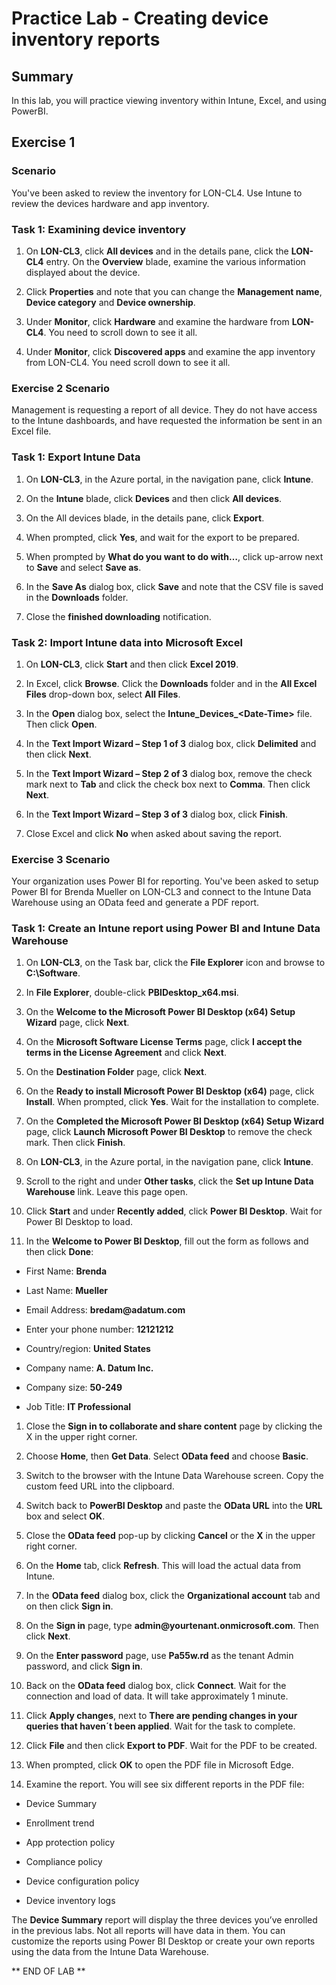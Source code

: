 # Practice Lab - Creating device inventory reports

## Summary

In this lab, you will practice viewing inventory within Intune, Excel, and using PowerBI.

## Exercise 1 

### Scenario

You've been asked to review the inventory for LON-CL4.  Use Intune to review the devices hardware and app inventory.

### Task 1: Examining device inventory

1.  On **LON-CL3**, click **All devices** and in the details pane, click the
    **LON-CL4** entry. On the **Overview** blade, examine the various
    information displayed about the device.

2.  Click **Properties** and note that you can change the **Management name**,
    **Device category** and **Device ownership**.

3.  Under **Monitor**, click **Hardware** and examine the hardware from
    **LON-CL4**. You need to scroll down to see it all.

4.  Under **Monitor**, click **Discovered apps** and examine the app inventory
    from LON-CL4. You need scroll down to see it all.


### Exercise 2 Scenario

Management is requesting a report of all device. They do not have access to the Intune dashboards, and have requested the information be sent in an Excel file.

### Task 1: Export Intune Data

1.  On **LON-CL3**, in the Azure portal, in the navigation pane, click
    **Intune**.

2.  On the **Intune** blade, click **Devices** and then click **All devices**.

3.  On the All devices blade, in the details pane, click **Export**.

4.  When prompted, click **Yes**, and wait for the export to be prepared.

5.  When prompted by **What do you want to do with…**, click up-arrow next to
    **Save** and select **Save as**.

6.  In the **Save As** dialog box, click **Save** and note that the CSV file is
    saved in the **Downloads** folder.

7.  Close the **finished downloading** notification.

### Task 2: Import Intune data into Microsoft Excel

1.  On **LON-CL3**, click **Start** and then click **Excel 2019**.

2.  In Excel, click **Browse**. Click the **Downloads** folder and in the **All
    Excel Files** drop-down box, select **All Files**.

3.  In the **Open** dialog box, select the **Intune_Devices_\<Date-Time\>**
    file. Then click **Open**.

4.  In the **Text Import Wizard – Step 1 of 3** dialog box, click **Delimited**
    and then click **Next**.

5.  In the **Text Import Wizard – Step 2 of 3** dialog box, remove the check
    mark next to **Tab** and click the check box next to **Comma**. Then click
    **Next**.

6.  In the **Text Import Wizard – Step 3 of 3** dialog box, click **Finish**.

7.  Close Excel and click **No** when asked about saving the report.


### Exercise 3 Scenario

Your organization uses Power BI for reporting.  You've been asked to setup Power BI for Brenda Mueller on LON-CL3 and connect to the Intune Data Warehouse using an OData feed and generate a PDF report.

### Task 1: Create an Intune report using Power BI and Intune Data Warehouse

1.  On **LON-CL3**, on the Task bar, click the **File Explorer** icon and browse
    to **C:\\Software**.

2.  In **File Explorer**, double-click **PBIDesktop_x64.msi**.

3.  On the **Welcome to the Microsoft Power BI Desktop (x64) Setup Wizard**
    page, click **Next**.

4.  On the **Microsoft Software License Terms** page, click **I accept the terms
    in the License Agreement** and click **Next**.

5.  On the **Destination Folder** page, click **Next**.

6.  On the **Ready to install Microsoft Power BI Desktop (x64)** page, click
    **Install**. When prompted, click **Yes**. Wait for the installation to
    complete.

7.  On the **Completed the Microsoft Power BI Desktop (x64) Setup Wizard** page,
    click **Launch Microsoft Power BI Desktop** to remove the check mark. Then
    click **Finish**.

8.  On **LON-CL3**, in the Azure portal, in the navigation pane, click
    **Intune**.

9.  Scroll to the right and under **Other tasks**, click the **Set up Intune
    Data Warehouse** link. Leave this page open.

10. Click **Start** and under **Recently added**, click **Power BI Desktop**.
    Wait for Power BI Desktop to load.

11. In the **Welcome to Power BI Desktop**, fill out the form as follows and
    then click **Done**:

-   First Name: **Brenda**

-   Last Name: **Mueller**

-   Email Address: **bredam\@adatum.com**

-   Enter your phone number: **12121212**

-   Country/region: **United States**

-   Company name: **A. Datum Inc.**

-   Company size: **50-249**

-   Job Title: **IT Professional**

1.  Close the **Sign in to collaborate and share content** page by clicking the
    X in the upper right corner.

2.  Choose **Home**, then **Get Data**. Select **OData feed** and choose
    **Basic**.

3.  Switch to the browser with the Intune Data Warehouse screen. Copy the custom
    feed URL into the clipboard.

4.  Switch back to **PowerBI Desktop** and paste the **OData URL** into the
    **URL** box and select **OK**.

5.  Close the **OData feed** pop-up by clicking **Cancel** or the **X** in the
    upper right corner.

6.  On the **Home** tab, click **Refresh**. This will load the actual data from
    Intune.

7.  In the **OData feed** dialog box, click the **Organizational account** tab
    and on then click **Sign in**.

8.  On the **Sign in** page, type **admin\@yourtenant.onmicrosoft.com**. Then
    click **Next**.

9.  On the **Enter password** page, use **Pa55w.rd** as the tenant Admin
    password, and click **Sign in**.

10. Back on the **OData feed** dialog box, click **Connect**. Wait for the
    connection and load of data. It will take approximately 1 minute.

11. Click **Apply changes**, next to **There are pending changes in your queries
    that haven´t been applied**. Wait for the task to complete.

12. Click **File** and then click **Export to PDF**. Wait for the PDF to be
    created.

13. When prompted, click **OK** to open the PDF file in Microsoft Edge.

14. Examine the report. You will see six different reports in the PDF file:

-   Device Summary

-   Enrollment trend

-   App protection policy

-   Compliance policy

-   Device configuration policy

-   Device inventory logs

The **Device Summary** report will display the three devices you’ve enrolled
in the previous labs. Not all reports will have data in them. You can
customize the reports using Power BI Desktop or create your own reports
using the data from the Intune Data Warehouse.


** END OF LAB **